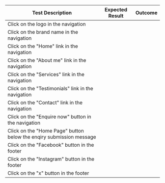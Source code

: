 
| **Test Description** | **Expected Result** | **Outcome** |
| ------------- |:-------------:| -----:|
| Click on the logo in the navigation |  |  |
| Click on the brand name in the navigation |  |  |
| Click on the "Home" link in the navigation |  |  |
| Click on the "About me" link in the navigation |  |  |
| Click on the "Services" link in the navigation |  |  |
| Click on the "Testimonials" link in the navigation |  |  |
| Click on the "Contact" link in the navigation |  |  ||  |  |  |
| Click on the "Enquire now" button in the navigation |  |  |
| Click on the "Home Page" button below the enqiry submission message |  |  |
| Click on the "Facebook" button in the footer |  |  |
| Click on the "Instagram" button in the footer |  |  |
| Click on the  "x" button in the footer |  |  |